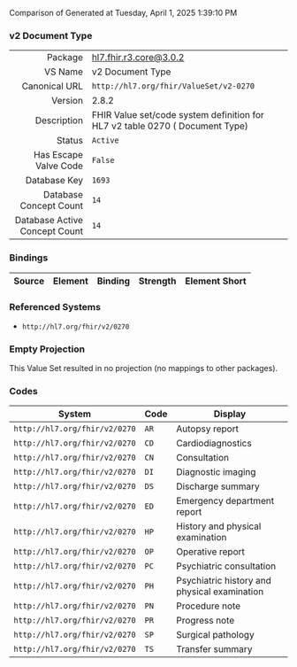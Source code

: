 Comparison of 
Generated at Tuesday, April 1, 2025 1:39:10 PM

### v2 Document Type

|      |     |
| ---: | --- |
| Package | hl7.fhir.r3.core@3.0.2 |
| VS Name | v2 Document Type |
| Canonical URL | `http://hl7.org/fhir/ValueSet/v2-0270` |
| Version | 2.8.2 |
| Description | FHIR Value set/code system definition for HL7 v2 table 0270 ( Document Type) |
| Status | `Active` |
| Has Escape Valve Code | `False` |
| Database Key | `1693` |
| Database Concept Count | `14` |
| Database Active Concept Count | `14` |
### Bindings

| Source | Element | Binding | Strength | Element Short |
| ------ | ------- | ------- | -------- | ------------- |

### Referenced Systems

* `http://hl7.org/fhir/v2/0270`
### Empty Projection

This Value Set resulted in no projection (no mappings to other packages).

### Codes

| System | Code | Display |
| ------ | ---- | ------- |
| `http://hl7.org/fhir/v2/0270` | `AR` | Autopsy report |
| `http://hl7.org/fhir/v2/0270` | `CD` | Cardiodiagnostics |
| `http://hl7.org/fhir/v2/0270` | `CN` | Consultation |
| `http://hl7.org/fhir/v2/0270` | `DI` | Diagnostic imaging |
| `http://hl7.org/fhir/v2/0270` | `DS` | Discharge summary |
| `http://hl7.org/fhir/v2/0270` | `ED` | Emergency department report |
| `http://hl7.org/fhir/v2/0270` | `HP` | History and physical examination |
| `http://hl7.org/fhir/v2/0270` | `OP` | Operative report |
| `http://hl7.org/fhir/v2/0270` | `PC` | Psychiatric consultation |
| `http://hl7.org/fhir/v2/0270` | `PH` | Psychiatric history and physical examination |
| `http://hl7.org/fhir/v2/0270` | `PN` | Procedure note |
| `http://hl7.org/fhir/v2/0270` | `PR` | Progress note |
| `http://hl7.org/fhir/v2/0270` | `SP` | Surgical pathology |
| `http://hl7.org/fhir/v2/0270` | `TS` | Transfer summary |
